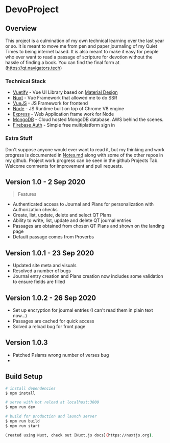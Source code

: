 # DevoProject

## Overview

This project is a culmination of my own technical learning over the last year or so. It is meant to move me from pen and paper journaling of my Quiet Times to being internet based.
It is also meant to make it easy for people who ever want to read a passage of scripture for devotion without the hassle of finding a book. You can find the final form at (<https://qt.navigators.tech>)

### Technical Stack

- [Vuetify](https://vuetifyjs.com/en/) - Vue UI Library based on [Material Design](https://material.io/design/introduction)
- [Nuxt](https://nuxtjs.org/) - Vue Framework that allowed me to do SSR
- [VueJS](https://vuejs.org/) - JS Framework for frontend
- [Node](https://nodejs.org/en/) - JS Runtime built on top of Chrome V8 engine
- [Express](https://expressjs.com/) - Web Application frame work for Node
- [MongoDB](https://www.mongodb.com/cloud/atlas) - Cloud hosted MongoDB database. AWS behind the scenes.
- [Firebase Auth](https://firebase.google.com/products/auth) - Simple free multiplatform sign in

### Extra Stuff

Don't suppose anyone would ever want to read it, but my thinking and work progress is documented in [Notes.md](Notes.md) along with some of the other repos in my github.
Project work progress can be seen in the github Projects Tab. Welcome comments for improvement and pull requests.

## Version 1.0 - 2 Sep 2020

> Features

- Authenticated access to Journal and Plans for personalization with Authorization checks
- Create, list, update, delete and select QT Plans
- Ability to write, list, update and delete QT journal entries
- Passages are obtained from chosen QT Plans and shown on the landing page
- Default passage comes from Proverbs

## Version 1.0.1 - 23 Sep 2020

- Updated site meta and visuals
- Resolved a number of bugs
- Journal entry creation and Plans creation now includes some validation to ensure fields are filled

## Version 1.0.2 - 26 Sep 2020

- Set up encryption for journal entries (I can't read them in plain text now...)
- Passages are cached for quick access
- Solved a reload bug for front page

## Version 1.0.3

- Patched Pslams wrong number of verses bug
- 


## Build Setup

``` bash
# install dependencies
$ npm install

# serve with hot reload at localhost:3000
$ npm run dev

# build for production and launch server
$ npm run build
$ npm run start

Created using Nuxt, check out [Nuxt.js docs](https://nuxtjs.org).
